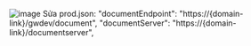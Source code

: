 ![image](https://github.com/tungvp29/Document/assets/37463451/1a474a89-eda4-4b70-9e23-101ad7bd40b3)
Sửa prod.json:
"documentEndpoint": "https://{domain-link}/gwdev/document",
"documentServer": "https://{domain-link}/documentserver",
